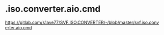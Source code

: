 # .iso.converter.aio.cmd
https://gitlab.com/s1ave77/SVF.ISO.CONVERTER/-/blob/master/svf.iso.converter.aio.cmd
